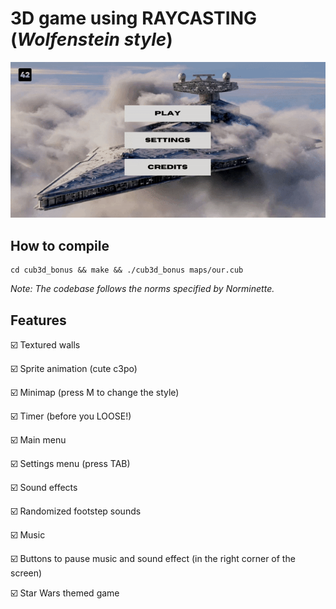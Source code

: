 # 3D game using RAYCASTING (_Wolfenstein style_)
![](https://github.com/42Alena/CUB3D/blob/main/gif_cub3d.gif)

## How to compile
```
cd cub3d_bonus && make && ./cub3d_bonus maps/our.cub
```
_Note: The codebase follows the norms specified by Norminette._

## Features
☑️ Textured walls

☑️ Sprite animation (cute c3po)

☑️ Minimap (press M to change the style)

☑️ Timer (before you LOOSE!)

☑️ Main menu

☑️ Settings menu (press TAB)

☑️ Sound effects

☑️ Randomized footstep sounds

☑️ Music

☑️ Buttons to pause music and sound effect (in the right corner of the screen)

☑️ Star Wars themed game
